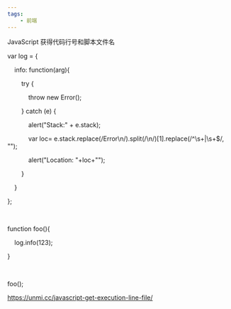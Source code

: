 ```yaml
---
tags:
    - 前端
---
```


JavaScript 获得代码行号和脚本文件名

var log = {

    info: function(arg){

        try {

            throw new Error();

        } catch (e) {

            alert("Stack:" + e.stack);

            var loc= e.stack.replace(/Error\n/).split(/\n/)[1].replace(/^\s+|\s+$/, "");

            alert("Location: "+loc+"");

        }

    }

};

 

function foo(){

    log.info(123);

}

 

foo();





https://unmi.cc/javascript-get-execution-line-file/

